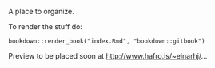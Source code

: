 A place to organize.

To render the stuff do:
```
bookdown::render_book("index.Rmd", "bookdown::gitbook")
```

Preview to be placed soon at http://www.hafro.is/~einarhj/...
